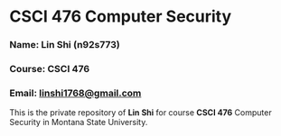 # CSCI 476 Computer Security
### Name: Lin Shi (n92s773)
### Course: CSCI 476
### Email: linshi1768@gmail.com

This is the private repository of **Lin Shi** for course **CSCI 476** Computer Security in Montana State University.

